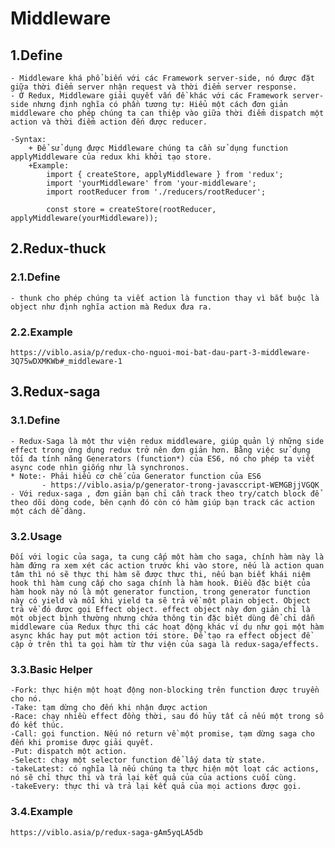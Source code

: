 # Middleware

## 1.Define
    - Middleware khá phổ biến với các Framework server-side, nó được đặt giữa thời điểm server nhận request và thời điểm server response. 
    - Ở Redux, Middleware giải quyết vấn đề khác với các Framework server-side nhưng định nghĩa có phần tương tự: Hiểu một cách đơn giản middleware cho phép chúng ta can thiệp vào giữa thời điểm dispatch một action và thời điểm action đến được reducer.

    -Syntax:
        + Để sử dụng được Middleware chúng ta cần sử dụng function applyMiddleware của redux khi khởi tạo store.
        +Example:    
            import { createStore, applyMiddleware } from 'redux';
            import 'yourMiddleware' from 'your-middleware';
            import rootReducer from './reducers/rootReducer';

            const store = createStore(rootReducer, applyMiddleware(yourMiddleware));


## 2.Redux-thuck
### 2.1.Define
    - thunk cho phép chúng ta viết action là function thay vì bắt buộc là object như định nghĩa action mà Redux đưa ra.
### 2.2.Example
    https://viblo.asia/p/redux-cho-nguoi-moi-bat-dau-part-3-middleware-3Q75wDXMKWb#_middleware-1


## 3.Redux-saga
### 3.1.Define
    - Redux-Saga là một thư viện redux middleware, giúp quản lý những side effect trong ứng dụng redux trở nên đơn giản hơn. Bằng việc sử dụng tối đa tính năng Generators (function*) của ES6, nó cho phép ta viết async code nhìn giống như là synchronos.
    * Note:- Phải hiểu cơ chế của Generator function của ES6
           - https://viblo.asia/p/generator-trong-javasccript-WEMGBjjVGQK
    - Với redux-saga , đơn giản bạn chỉ cần track theo try/catch block để theo dõi dòng code, bên cạnh đó còn có hàm giúp bạn track các action một cách dễ dàng.
### 3.2.Usage
    Đối với logic của saga, ta cung cấp một hàm cho saga, chính hàm này là hàm đứng ra xem xét các action trước khi vào store, nếu là action quan tâm thì nó sẽ thực thi hàm sẽ được thực thi, nếu bạn biết khái niệm hook thì hàm cung cấp cho saga chính là hàm hook. Điều đặc biệt của hàm hook này nó là một generator function, trong generator function này có yield và mỗi khi yield ta sẽ trả về một plain object. Object trả về đó được gọi Effect object. effect object này đơn giản chỉ là một object bình thường nhưng chứa thông tin đặc biệt dùng để chỉ dẫn middleware của Redux thực thi các hoạt động khác ví dụ như gọi một hàm async khác hay put một action tới store. Để tạo ra effect object đề cập ở trên thì ta gọi hàm từ thư viện của saga là redux-saga/effects.
### 3.3.Basic Helper
    -Fork: thực hiện một hoạt động non-blocking trên function được truyền cho nó.
    -Take: tạm dừng cho đến khi nhận được action
    -Race: chạy nhiều effect đồng thời, sau đó hủy tất cả nếu một trong số đó kết thúc.
    -Call: gọi function. Nếu nó return về một promise, tạm dừng saga cho đến khi promise được giải quyết.
    -Put: dispatch một action.
    -Select: chạy một selector function để lấy data từ state.
    -takeLatest: có nghĩa là nếu chúng ta thực hiện một loạt các actions, nó sẽ chỉ thực thi và trả lại kết quả của của actions cuối cùng.
    -takeEvery: thực thi và trả lại kết quả của mọi actions được gọi.
### 3.4.Example
    https://viblo.asia/p/redux-saga-gAm5yqLA5db
